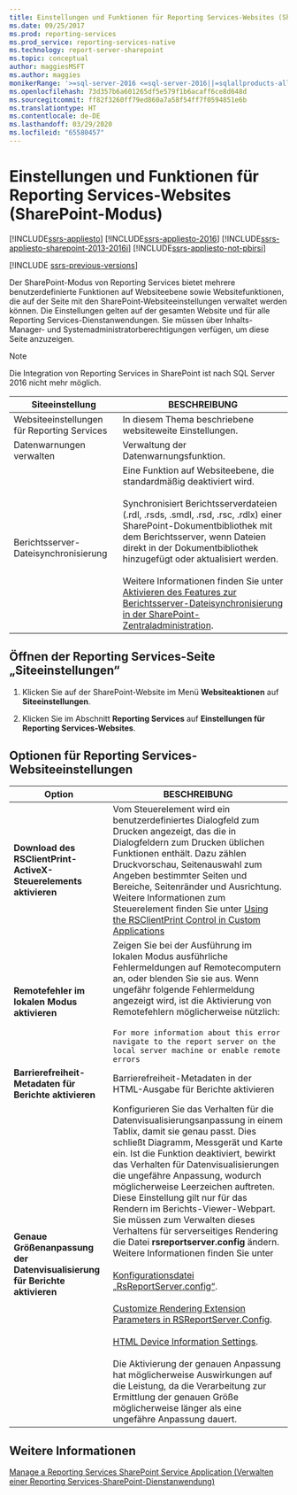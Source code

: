 ```yaml
---
title: Einstellungen und Funktionen für Reporting Services-Websites (SharePoint-Modus) | Microsoft-Dokumentation
ms.date: 09/25/2017
ms.prod: reporting-services
ms.prod_service: reporting-services-native
ms.technology: report-server-sharepoint
ms.topic: conceptual
author: maggiesMSFT
ms.author: maggies
monikerRange: '>=sql-server-2016 <=sql-server-2016||=sqlallproducts-allversions'
ms.openlocfilehash: 73d357b6a601265df5e579f1b6acaff6ce8d648d
ms.sourcegitcommit: ff82f3260ff79ed860a7a58f54ff7f0594851e6b
ms.translationtype: HT
ms.contentlocale: de-DE
ms.lasthandoff: 03/29/2020
ms.locfileid: "65580457"
---
```

# <a name="reporting-services-site-settings-and-site-features-sharepoint-mode"></a>Einstellungen und Funktionen für Reporting Services-Websites (SharePoint-Modus)

[!INCLUDE[ssrs-appliesto](../../includes/ssrs-appliesto.md)] [!INCLUDE[ssrs-appliesto-2016](../../includes/ssrs-appliesto-2016.md)] [!INCLUDE[ssrs-appliesto-sharepoint-2013-2016i](../../includes/ssrs-appliesto-sharepoint-2013-2016.md)] [!INCLUDE[ssrs-appliesto-not-pbirsi](../../includes/ssrs-appliesto-not-pbirs.md)]

[!INCLUDE [ssrs-previous-versions](../../includes/ssrs-previous-versions.md)]

Der SharePoint-Modus von Reporting Services bietet mehrere benutzerdefinierte Funktionen auf Websiteebene sowie Websitefunktionen, die auf der Seite mit den SharePoint-Websiteeinstellungen verwaltet werden können. Die Einstellungen gelten auf der gesamten Website und für alle Reporting Services-Dienstanwendungen. Sie müssen über Inhalts-Manager- und Systemadministratorberechtigungen verfügen, um diese Seite anzuzeigen.  

> [!NOTE]
> Die Integration von Reporting Services in SharePoint ist nach SQL Server 2016 nicht mehr möglich.

|Siteeinstellung|BESCHREIBUNG|  
|------------------|-----------------|  
|Websiteeinstellungen für Reporting Services|In diesem Thema beschriebene websiteweite Einstellungen.|  
|Datenwarnungen verwalten|Verwaltung der Datenwarnungsfunktion.|  
|Berichtsserver-Dateisynchronisierung|Eine Funktion auf Websiteebene, die standardmäßig deaktiviert wird.<br /><br /> Synchronisiert Berichtsserverdateien (.rdl, .rsds, .smdl, .rsd, .rsc, .rdlx) einer SharePoint-Dokumentbibliothek mit dem Berichtsserver, wenn Dateien direkt in der Dokumentbibliothek hinzugefügt oder aktualisiert werden.<br /><br /> Weitere Informationen finden Sie unter [Aktivieren des Features zur Berichtsserver-Dateisynchronisierung in der SharePoint-Zentraladministration](../../reporting-services/report-server-sharepoint/activate-the-report-server-file-sync-feature-in-sharepoint-ca.md).|  
  
## <a name="open-the-reporting-services-site-settings-page"></a>Öffnen der Reporting Services-Seite „Siteeinstellungen“
  
1.  Klicken Sie auf der SharePoint-Website im Menü **Websiteaktionen** auf **Siteeinstellungen**.  
  
2.  Klicken Sie im Abschnitt **Reporting Services** auf **Einstellungen für Reporting Services-Websites**.  
  
## <a name="options-for-reporting-services-site-settings"></a>Optionen für Reporting Services-Websiteeinstellungen
  
|Option|BESCHREIBUNG|  
|------------|-----------------|  
|**Download des RSClientPrint-ActiveX-Steuerelements aktivieren**|Vom Steuerelement wird ein benutzerdefiniertes Dialogfeld zum Drucken angezeigt, das die in Dialogfeldern zum Drucken üblichen Funktionen enthält. Dazu zählen Druckvorschau, Seitenauswahl zum Angeben bestimmter Seiten und Bereiche, Seitenränder und Ausrichtung. Weitere Informationen zum Steuerelement finden Sie unter [Using the RSClientPrint Control in Custom Applications](../../reporting-services/report-server-web-service/net-framework/using-the-rsclientprint-control-in-custom-applications.md)|  
|**Remotefehler im lokalen Modus aktivieren**|Zeigen Sie bei der Ausführung im lokalen Modus ausführliche Fehlermeldungen auf Remotecomputern an, oder blenden Sie sie aus. Wenn ungefähr folgende Fehlermeldung angezeigt wird, ist die Aktivierung von Remotefehlern möglicherweise nützlich:<br /><br /> `For more information about this error navigate to the report server on the local server machine or enable remote errors`|  
|**Barrierefreiheit-Metadaten für Berichte aktivieren**|Barrierefreiheit-Metadaten in der HTML-Ausgabe für Berichte aktivieren|  
|**Genaue Größenanpassung der Datenvisualisierung für Berichte aktivieren**|Konfigurieren Sie das Verhalten für die Datenvisualisierungsanpassung in einem Tablix, damit sie genau passt. Dies schließt Diagramm, Messgerät und Karte ein. Ist die Funktion deaktiviert, bewirkt das Verhalten für Datenvisualisierungen die ungefähre Anpassung, wodurch möglicherweise Leerzeichen auftreten. Diese Einstellung gilt nur für das Rendern im Berichts-Viewer-Webpart. Sie müssen zum Verwalten dieses Verhaltens für serverseitiges Rendering die Datei **rsreportserver.config** ändern. Weitere Informationen finden Sie unter<br /><br /> [Konfigurationsdatei „RsReportServer.config“](../../reporting-services/report-server/rsreportserver-config-configuration-file.md).<br /><br /> [Customize Rendering Extension Parameters in RSReportServer.Config](../../reporting-services/customize-rendering-extension-parameters-in-rsreportserver-config.md).<br /><br /> [HTML Device Information Settings](../../reporting-services/html-device-information-settings.md).<br /><br /> Die Aktivierung der genauen Anpassung hat möglicherweise Auswirkungen auf die Leistung, da die Verarbeitung zur Ermittlung der genauen Größe möglicherweise länger als eine ungefähre Anpassung dauert.|  
  
## <a name="see-also"></a>Weitere Informationen

 [Manage a Reporting Services SharePoint Service Application (Verwalten einer Reporting Services-SharePoint-Dienstanwendung)](../../reporting-services/report-server-sharepoint/manage-a-reporting-services-sharepoint-service-application.md)  
  
  
